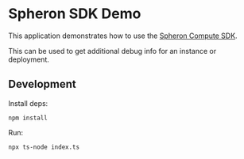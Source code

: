 # Spheron SDK Demo

This application demonstrates how to use the [Spheron Compute SDK](https://docs.spheron.network/sdk/compute).

This can be used to get additional debug info for an instance or deployment.

## Development

Install deps:

```
npm install
```

Run:    
```
npx ts-node index.ts
```

